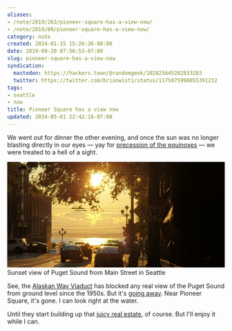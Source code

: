 ```yaml
---
aliases:
- /note/2019/263/pioneer-square-has-a-view-now/
- /note/2019/09/pioneer-square-has-a-view-now/
category: note
created: 2024-01-15 15:26:36-08:00
date: 2019-09-20 07:56:53-07:00
slug: pioneer-square-has-a-view-now
syndication:
  mastodon: https://hackers.town/@randomgeek/102825645202833283
  twitter: https://twitter.com/brianwisti/status/1175075990055391232
tags:
- seattle
- now
title: Pioneer Square has a view now
updated: 2024-05-01 22:42:18-07:00
---
```


We went out for dinner the other evening, and once the sun was no longer blasting directly in our eyes — yay for [precession of the equinoxes](https://www.britannica.com/science/precession-of-the-equinoxes) — we were treated to a hell of a sight.

![attachments/img/2019/cover-2019-09-20.jpg](../../../attachments/img/2019/cover-2019-09-20.jpg)
Sunset view of Puget Sound from Main Street in Seattle

See, the [Alaskan Way Viaduct](https://www.seattlepi.com/local/transportation/article/Photos-65-years-of-the-Alaskan-Way-Viaduct-13284852.php) has blocked any real view of the Puget Sound  from ground level since the 1950s. But it's [going away](https://www.wsdot.wa.gov/Projects/Viaduct/). Near Pioneer Square, it's gone. I can look right at the water.

Until they start building up that [juicy real estate](https://www.realchangenews.org/2019/03/13/goodbye-viaduct-hello-prime-real-estate), of course. But I'll enjoy it while I can.